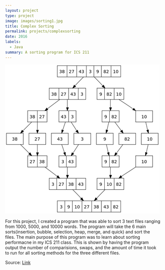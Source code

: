 ```yaml
---
layout: project
type: project
image: images/sorting1.jpg
title: Complex Sorting 
permalink: projects/complexsorting
date: 2016
labels:
  - Java
summary: A sorting program for ICS 211
---
```


<img class="ui centered middle image" src="../images/sorting.png">

For this project, I created a program that was able to sort 3 text files ranging from 1000, 5000, and 10000 words. The program will take the 6 main sorts(insertion, bubble, selection, heap, merge, and quick) and sort the files. 
The main purpose of this program was to learn about sorting performacne in my ICS 211 class. This is shown by having the program output the number of comparisions, swaps,
and the amount of time it took to run for all sorting methods for the three different files.



Source: <a href="http://courses.ics.hawaii.edu/ics111f16/morea/070.objects-classes/experience-H08.html">Link</a>
